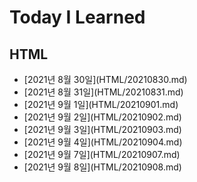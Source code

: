 # Today  I Learned
## HTML
<ul>
<li>[2021년 8월 30일](HTML/20210830.md)</li>
<li>[2021년 8월 31일](HTML/20210831.md)</li>
<li>[2021년 9월 1일](HTML/20210901.md)</li>
<li>[2021년 9월 2일](HTML/20210902.md)</li>
<li>[2021년 9월 3일](HTML/20210903.md)</li>
<li>[2021년 9월 4일](HTML/20210904.md)</li>
<li>[2021년 9월 7일](HTML/20210907.md)</li>
<li>[2021년 9월 8일](HTML/20210908.md)</li>
</ul>
